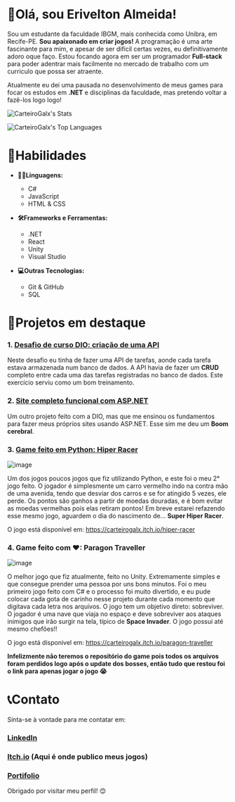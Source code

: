 # 🧑Olá, sou Erivelton Almeida! 

Sou um estudante da faculdade IBGM, mais conhecida como Unibra, em Recife-PE. **Sou apaixonado em criar jogos!** A programação é uma arte fascinante para mim, e apesar de ser difícil certas vezes, eu definitivamente adoro oque faço. Estou focando agora em ser um programador **Full-stack** para poder adentrar mais facilmente no mercado de trabalho com um curriculo que possa ser atraente.

Atualmente eu dei uma pausada no desenvolvimento de meus games para focar os estudos em **.NET** e disciplinas da faculdade, mas pretendo voltar a fazê-los logo logo!

![CarteiroGalx's Stats](https://github-readme-stats.vercel.app/api?username=CarteiroGalx&theme=tokyonight&show_icons=true&hide_border=false&count_private=true)

![CarteiroGalx's Top Languages](https://github-readme-stats.vercel.app/api/top-langs/?username=CarteiroGalx&theme=tokyonight&show_icons=true&hide_border=false&layout=compact)

# 🧠Habilidades  
- **👨‍💻Linguagens:**
  - C#  
  - JavaScript
  - HTML & CSS

- **🛠Frameworks e Ferramentas:**
  - .NET
  - React
  - Unity    
  - Visual Studio  

- **💻Outras Tecnologias:**
  - Git & GitHub   
  - SQL  

# 🌟Projetos em destaque
### 1. [Desafio de curso DIO: criação de uma API](https://github.com/CarteiroGalx/trilha-net-api-desafio)
Neste desafio eu tinha de fazer uma API de tarefas, aonde cada tarefa estava armazenada num banco de dados. A API havia de fazer um **CRUD** completo entre cada uma das tarefas registradas no banco de dados. Este exercício serviu como um bom treinamento.
  
### 2. [Site completo funcional com ASP.NET](https://github.com/CarteiroGalx/Site-MVC-projeto)
Um outro projeto feito com a DIO, mas que me ensinou os fundamentos para fazer meus próprios sites usando ASP.NET. Esse sim me deu um **Boom cerebral**.
  
### 3. [Game feito em Python: Hiper Racer](https://github.com/CarteiroGalx/Hiper-Racer)

  ![image](https://github.com/user-attachments/assets/81f00db9-01de-4ad6-80d4-0b5a88a09903)

Um dos jogos poucos jogos que fiz utilizando Python, e este foi o meu 2° jogo feito. O jogador é simplesmente um carro vermelho indo na contra mão de uma avenida, tendo que desviar dos carros e se for atingido 5 vezes, ele perde. Os pontos são ganhos a partir de moedas douradas, e é bom evitar as moedas vermelhas pois elas retiram pontos!
Em breve estarei refazendo esse mesmo jogo, aguardem o dia do nascimento de... **Super Hiper Racer**.

O jogo está disponível em: https://carteirogalx.itch.io/hiper-racer
     
### 4. Game feito com ❤: Paragon Traveller
   
   ![image](https://github.com/user-attachments/assets/831e9f8c-b4b8-4604-85ed-c1159e3179fe)

O melhor jogo que fiz atualmente, feito no Unity. Extremamente simples e que consegue prender uma pessoa por uns bons minutos. Foi o meu primeiro jogo feito com C# e o processo foi muito divertido, e eu pude colocar cada gota de carinho nesse projeto durante cada momento que digitava cada letra nos arquivos. O jogo tem um objetivo direto: sobreviver. O jogador é uma nave que viaja no espaço e deve sobreviver aos ataques inimigos que irão surgir na tela, típico de **Space Invader**. O jogo possui até mesmo chefões!!

O jogo está disponivel em: https://carteirogalx.itch.io/paragon-traveller
     
**Infelizmente não teremos o repositório do game pois todos os arquivos foram perdidos logo após o update dos bosses, então tudo que restou foi o link para apenas jogar o jogo 😭**

# 📞Contato

Sinta-se à vontade para me contatar em:

### [LinkedIn](https://www.linkedin.com/in/erivelton-almeida-lopes-6996b1272/)
### [Itch.io](https://carteirogalx.itch.io) (Aqui é onde publico meus jogos)
### [Portifolio](https://portifolio-erivelton.vercel.app)

Obrigado por visitar meu perfil! 😊
